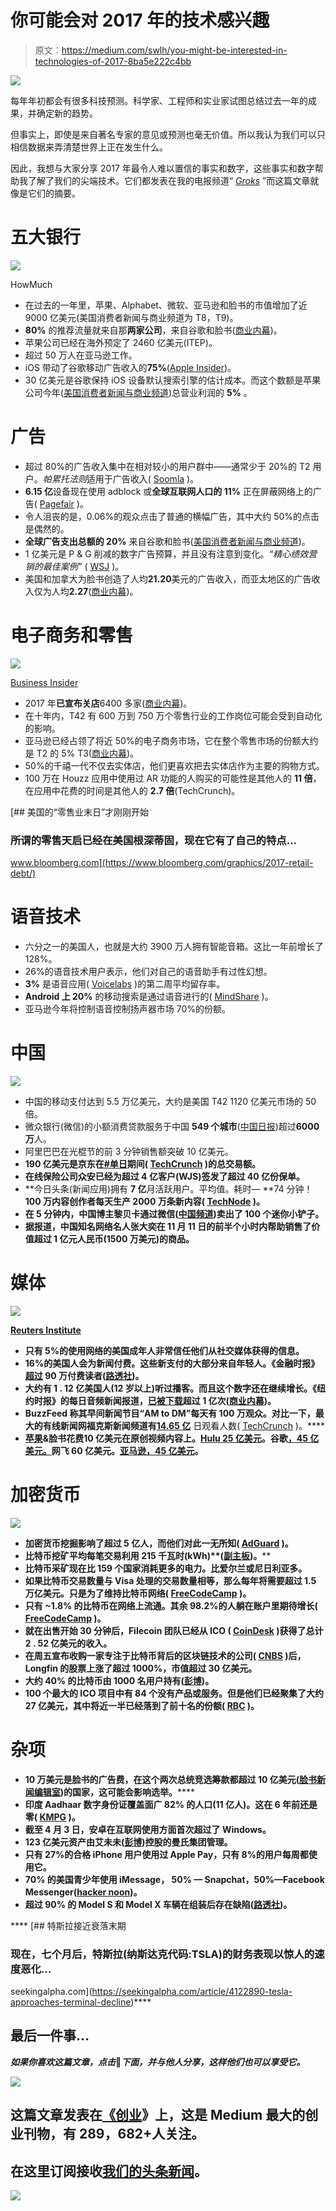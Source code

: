 # 你可能会对 2017 年的技术感兴趣

> 原文：<https://medium.com/swlh/you-might-be-interested-in-technologies-of-2017-8ba5e222c4bb>

![](img/96ece6892d8b0aa46532dda18fb548a0.png)

每年年初都会有很多科技预测。科学家、工程师和实业家试图总结过去一年的成果，并确定新的趋势。

但事实上，即使是来自著名专家的意见或预测也毫无价值。所以我认为我们可以只相信数据来弄清楚世界上正在发生什么。

因此，我想与大家分享 2017 年最令人难以置信的事实和数字，这些事实和数字帮助我了解了我们的尖端技术。它们都发表在我的电报频道“ [*Groks*](https://t.me/Groks) ”而这篇文章就像是它们的摘要。

# 五大银行

![](img/247ed04591762361378bb58f8cd4cadb.png)

HowMuch

*   在过去的一年里，苹果、Alphabet、微软、亚马逊和脸书的市值增加了近 9000 亿美元(美国消费者新闻与商业频道为 T8，T9)。
*   **80%** 的推荐流量就来自那**两家公司**，来自谷歌和脸书([商业内幕](http://www.businessinsider.com/google-facebook-news-traffic-chart-2017-5))。
*   苹果公司已经在海外预定了 2460 亿美元(ITEP)。
*   超过 50 万人在亚马逊工作。
*   iOS 带动了谷歌移动广告收入的**75%**([Apple Insider](http://appleinsider.com/articles/15/05/27/apples-ios-drives-75-of-googles-mobile-advertising-revenue))。
*   30 亿美元是谷歌保持 iOS 设备默认搜索引擎的估计成本。而这个数额是苹果公司今年([美国消费者新闻与商业频道](https://www.cnbc.com/2017/08/14/google-paying-apple-3-billion-to-remain-default-search--bernstein.html))总营业利润的 **5%** 。

# 广告

*   超过 80%的广告收入集中在相对较小的用户群中——通常少于 20%的 T2 用户。*帕累托法则*适用于广告收入( [Soomla](https://news.unilead.net/wp-content/uploads/2017/07/SOOMLA_Mobile_Monetization_Report_2017_Q2.01.pdf) )。
*   **6.15 亿**设备现在使用 adblock 或**全球互联网人口的 11%** 正在屏蔽网络上的广告( [Pagefair](https://pagefair.com/blog/2017/adblockreport/) )。
*   令人沮丧的是，0.06%的观众点击了普通的横幅广告，其中大约 50%的点击是偶然的。
*   **全球广告支出总额的 20%** 来自谷歌和脸书([美国消费者新闻与商业频道](https://www.cnbc.com/2017/05/02/google-and-facebook-take-20-percent-of-total-global-ad-spend.html))。
*   1 亿美元是 P & G 削减的数字广告预算，并且没有注意到变化。*“精心绩效营销的最佳案例”* ( [WSJ](https://www.wsj.com/articles/p-g-cuts-more-than-100-million-in-largely-ineffective-digital-ads-1501191104) )。
*   美国和加拿大为脸书创造了人均**21.20**美元的广告收入，而亚太地区的广告收入仅为人均**2.27**([商业内幕](http://www.businessinsider.com/facebook-has-massive-growth-potential-abroad-charts-2017-11))。

# 电子商务和零售

![](img/a3259822da9a4cbe1d454d02c4ac74ce.png)

[Business Insider](http://www.businessinsider.com/list-stores-closing-2017-9)

*   2017 年**已宣布关店**6400 多家([商业内幕](http://www.businessinsider.com/list-stores-closing-2017-9))。
*   在十年内，T42 有 600 万到 750 万个零售行业的工作岗位可能会受到自动化的影响。
*   亚马逊已经占领了将近 50%的电子商务市场，它在整个零售市场的份额大约是 T2 的 5% T3([商业内幕](http://www.businessinsider.com/amazon-stock-price-retail-apocalypse-2017-11))。
*   50%的千禧一代不仅去实体店，他们更喜欢把去实体店作为主要的购物方式。
*   100 万在 Houzz 应用中使用过 AR 功能的人购买的可能性是其他人的 **11 倍**，在应用中花费的时间是其他人的 **2.7 倍**(TechCrunch)。

[](https://www.bloomberg.com/graphics/2017-retail-debt/) [## 美国的“零售业末日”才刚刚开始

### 所谓的零售天启已经在美国根深蒂固，现在它有了自己的特点…

www.bloomberg.com](https://www.bloomberg.com/graphics/2017-retail-debt/) 

# 语音技术

*   六分之一的美国人，也就是大约 3900 万人拥有智能音箱。这比一年前增长了 128%。
*   26%的语音技术用户表示，他们对自己的语音助手有过性幻想。
*   **3%** 是语音应用( [Voicelabs](http://voicelabs.co/2017/01/15/the-2017-voice-report/) )的第二周平均留存率。
*   **Android 上 20%** 的移动搜索是通过语音进行的( [MindShare](http://www.mindshareworld.com/sites/default/files/Speakeasy.pdf) )。
*   亚马逊今年将控制语音控制扬声器市场 70%的份额。

# 中国

![](img/df3755598c78acd5c4e1c606b00fb6ef.png)

*   中国的移动支付达到 5.5 万亿美元，大约是美国 T42 1120 亿美元市场的 50 倍。
*   微众银行(微信)的小额消费贷款服务于中国 **549 个城市**([中国日报](http://www.chinadaily.com.cn/bizchina/2017-01/16/content_27961167.htm))超过**6000 万**人。
*   阿里巴巴在光棍节的前 3 分钟销售额突破 10 亿美元。
*   **190 亿美元是京东在[#单日](https://twitter.com/hashtag/SinglesDay?src=hash)期间( [TechCrunch](https://techcrunch.com/2017/11/11/jd-com-singles-day/) )的总交易额。**
*   **在线保险公司众安已经为超过 4 亿客户(WJS)签发了超过 40 亿份保单。**
*   **今日头条(新闻应用)拥有 **7 亿**月活跃用户。平均值。耗时— **74 分钟！**100 万内容创作者每天生产 2000 万条新内容( [TechNode](http://technode.com/2017/12/01/toutiao-and-beyond-how-bytedance-will-keep-making-global-headlines/) )。**
*   **在 5 分钟内，中国博主黎贝卡通过微信([中国频道](https://chinachannel.co/cars-sold-wechat-fashion-blogger/))卖出了 **100 个迷你小铲子**。**
*   **据报道，中国知名网络名人张大奕在 11 月 11 日的前半个小时内帮助销售了价值超过 1 亿元人民币(1500 万美元)的商品。**

# **媒体**

**![](img/11206dd25d324042290e2643feb88843.png)**

**[Reuters Institute](https://reutersinstitute.politics.ox.ac.uk/risj-review/2017-digital-news-report-now-available)**

*   **只有 5%的使用网络的美国成年人非常信任他们从社交媒体获得的信息。**
*   **16%的美国人会为新闻付费。这些新支付的大部分来自年轻人。《金融时报》[超过](https://aboutus.ft.com/en-gb/announcements/the-financial-times-surpasses-900000-paid-for-readers/) **90 万**付费读者([路透社](https://reutersinstitute.politics.ox.ac.uk/risj-review/2017-digital-news-report-now-available))。**
*   **大约有 1 . 12 亿美国人(12 岁以上)听过播客。而且这个数字还在继续增长。《纽约时报》的每日音频新闻报道，[已被下载](https://www.nytco.com/the-daily-exceeds-100-million-downloads/)超过 **1 亿**次([商业内幕](https://www.businessinsider.com.au/podcasting-listening-and-regular-usage-is-growing-quickly-chart-2017-8))。**
*   **BuzzFeed 称其早间新闻节目“AM to DM”每天有 100 万观众。对比一下，最大的有线新闻网福克斯新闻频道有**[**14.65 亿**](http://www.adweek.com/tvnewser/q2-2017-ratings-cnn-has-its-most-watched-2nd-quarter-ever-across-total-day/333374) 日观看人数( [TechCrunch](https://techcrunch.com/2017/10/04/am-to-dm/) )。****
*   ****[苹果](https://www.inc.com/business-insider/apple-is-spending-1-billion-original-content-next-year.html)&脸书花费**10 亿美元**在原创视频内容上。[Hulu 25 亿美元](http://variety.com/2017/digital/news/hulu-2017-content-spending-2-5-billion-1202558912/)。谷歌[，45 亿美元。](http://www.investors.com/news/technology/youtube-original-content-budget-creeping-up-on-netflix-amazon/)网飞 60 亿美元。[亚马逊，45 亿美元](http://www.businessinsider.com/netflix-vs-amazon-prime-video-content-spend-estimate-chart-2017-4)。****

# ****加密货币****

****![](img/3485f7df1b5e22e25d8796e6c13a56fe.png)****

*   ****加密货币挖掘影响了超过 5 亿人，而他们对此一无所知( [AdGuard](https://blog.adguard.com/en/crypto-mining-fever/) )。****
*   ****比特币挖矿平均每笔交易利用 **215 千瓦时****(kWh)**([副主板](https://motherboard.vice.com/en_us/article/ywbbpm/bitcoin-mining-electricity-consumption-ethereum-energy-climate-change))。****
*   ****比特币采矿现在比 159 个国家消耗更多的电力。比爱尔兰或尼日利亚多。****
*   ****如果比特币交易数量与 Visa 处理的交易数量相等，那么每年将需要超过 1.5 万亿美元。只是为了维持比特币网络( [FreeCodeCamp](https://medium.freecodecamp.org/antinomy-of-bitcoin-44a4654358c3) )。****
*   ****只有 **~1.8%** 的比特币在网络上流通。其余 98.2%的人躺在账户里期待增长( [FreeCodeCamp](https://medium.freecodecamp.org/antinomy-of-bitcoin-44a4654358c3) )。****
*   ****就在出售开始 30 分钟后，Filecoin 团队已经从 ICO ( [CoinDesk](https://www.coindesk.com/200-million-60-minutes-filecoin-ico-rockets-record-amid-tech-issues/) )获得了总计**2 . 52 亿美元的收入。******
*   ****在周五宣布收购一家专注于比特币背后的区块链技术的公司( [CNBS](https://www.cnbc.com/2017/12/18/ceo-of-surging-cryptocurrency-stock-this-market-cap-is-not-justified.html) )后，Longfin 的股票上涨了超过 1000%，市值超过 30 亿美元。****
*   ****大约 **40%** 的比特币由 1000 名用户持有([彭博](https://www.google.ru/url?sa=t&rct=j&q=&esrc=s&source=web&cd=1&cad=rja&uact=8&ved=0ahUKEwiaydDZjeHYAhXGCCwKHYbjA-MQFggpMAA&url=https%3A%2F%2Fwww.bloomberg.com%2Fnews%2Farticles%2F2017-12-08%2Fthe-bitcoin-whales-1-000-people-who-own-40-percent-of-the-market&usg=AOvVaw0I3WhNcYUG9BUxMvzQZunm))。****
*   ****100 个最大的 ICO 项目中有 84 个没有产品或服务。但是他们已经聚集了大约**27 亿**美元，其中将近一半已经落到了前十名的份额( [RBC](https://www.rbc.ru/magazine/2017/11/59e62b5d9a7947de527907d4) )。****

# ******杂项******

*   ****10 万美元**是脸书的广告费，在这个两次总统竞选筹款都超过 10 亿美元**([脸书新闻编辑室](https://newsroom.fb.com/news/2017/10/hard-questions-russian-ads-delivered-to-congress/))的国家，这可能会影响选举。********
*   ******印度 Aadhaar 数字身份证覆盖面广 **82%** 的人口(**11 亿人**)。这在 6 年前还是零( [KMPG](http://www.kpcb.com/) )。******
*   ****截至 4 月 3 日，安卓在互联网使用方面首次超过了 Windows。****
*   ******123 亿美元资产由艾未未([彭博](https://www.bloomberg.com/news/features/2017-09-27/the-massive-hedge-fund-betting-on-ai))控股的曼氏集团管理。******
*   ******只有 27%的合格 iPhone 用户使用过 Apple Pay，只有 8%的用户每周都使用它。******
*   ********70%** 的美国青少年使用 iMessage， **50%** — Snapchat，**50%**—Facebook Messenger([hacker noon](https://hackernoon.com/lets-face-reality-us-teens-may-engage-with-imessage-more-than-any-other-social-platform-f0c66cf6fc22))。******
*   ****超过 **90%** 的 Model S 和 Model X 车辆在组装后存在缺陷([路透社](https://www.reuters.com/article/us-tesla-quality-insight/build-fast-fix-later-speed-hurts-quality-at-tesla-some-workers-say-idUSKBN1DT0N3))。****

****[](https://seekingalpha.com/article/4122890-tesla-approaches-terminal-decline) [## 特斯拉接近衰落末期

### 现在，七个月后，特斯拉(纳斯达克代码:TSLA)的财务表现以惊人的速度恶化…

seekingalpha.com](https://seekingalpha.com/article/4122890-tesla-approaches-terminal-decline)**** 

## ****最后一件事…****

*****如果你喜欢这篇文章，点击*👏*下面，并与他人分享，这样他们也可以享受它。*****

****![](img/731acf26f5d44fdc58d99a6388fe935d.png)****

## ****这篇文章发表在[《创业](https://medium.com/swlh)》上，这是 Medium 最大的创业刊物，有 289，682+人关注。****

## ****在这里订阅接收[我们的头条新闻](http://growthsupply.com/the-startup-newsletter/)。****

****![](img/731acf26f5d44fdc58d99a6388fe935d.png)****